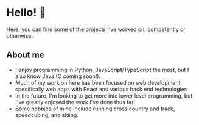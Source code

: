# Hello! 👋
Here, you can find some of the projects I've worked on, competently or otherwise.

## About me
- I enjoy programming in Python, JavaScript/TypeScript the most, but I also know Java (C coming soon!).
- Much of my work on here has been focused on web development, specifically web apps with React and various back end technologies
- In the future, I'm looking to get more into lower level programming, but I've greatly enjoyed the work I've done thus far!
- Some hobbies of mine include running cross country and track, speedcubing, and skiing.

<!--
**tonadr1022/tonadr1022** is a ✨ _special_ ✨ repository because its `README.md` (this file) appears on your GitHub profile.

Here are some ideas to get you started:

- 🔭 I’m currently working on ...
- 🌱 I’m currently learning ...
- 👯 I’m looking to collaborate on ...
- 🤔 I’m looking for help with ...
- 💬 Ask me about ...
- 📫 How to reach me: ...
- 😄 Pronouns: ...
- ⚡ Fun fact: ...
-->
